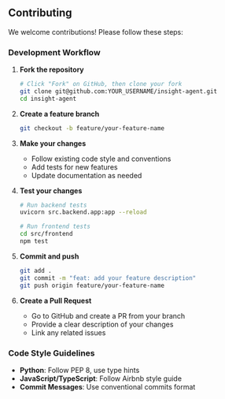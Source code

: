 ## Contributing

We welcome contributions! Please follow these steps:

### Development Workflow

1. **Fork the repository**
   ```bash
   # Click "Fork" on GitHub, then clone your fork
   git clone git@github.com:YOUR_USERNAME/insight-agent.git
   cd insight-agent
   ```

2. **Create a feature branch**
   ```bash
   git checkout -b feature/your-feature-name
   ```

3. **Make your changes**
   - Follow existing code style and conventions
   - Add tests for new features
   - Update documentation as needed

4. **Test your changes**
   ```bash
   # Run backend tests
   uvicorn src.backend.app:app --reload

   # Run frontend tests
   cd src/frontend
   npm test
   ```

5. **Commit and push**
   ```bash
   git add .
   git commit -m "feat: add your feature description"
   git push origin feature/your-feature-name
   ```

6. **Create a Pull Request**
   - Go to GitHub and create a PR from your branch
   - Provide a clear description of your changes
   - Link any related issues

### Code Style Guidelines

- **Python**: Follow PEP 8, use type hints
- **JavaScript/TypeScript**: Follow Airbnb style guide
- **Commit Messages**: Use conventional commits format
